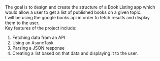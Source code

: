 The goal is to design and create the structure of a Book Listing app which would allow a user to get a list of published books on a given topic.\
I will be using the google books api in order to fetch results and display them to the user.\
Key features of the project include:
1. Fetching data from an API
2. Using an AsyncTask
3. Parsing a JSON response
4. Creating a list based on that data and displaying it to the user.
